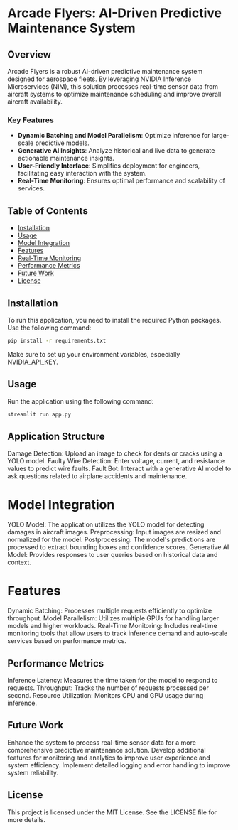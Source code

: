 # Arcade Flyers: AI-Driven Predictive Maintenance System

## Overview

Arcade Flyers is a robust AI-driven predictive maintenance system designed for aerospace fleets. By leveraging NVIDIA Inference Microservices (NIM), this solution processes real-time sensor data from aircraft systems to optimize maintenance scheduling and improve overall aircraft availability.

### Key Features

- **Dynamic Batching and Model Parallelism**: Optimize inference for large-scale predictive models.
- **Generative AI Insights**: Analyze historical and live data to generate actionable maintenance insights.
- **User-Friendly Interface**: Simplifies deployment for engineers, facilitating easy interaction with the system.
- **Real-Time Monitoring**: Ensures optimal performance and scalability of services.

## Table of Contents

- [Installation](#installation)
- [Usage](#usage)
- [Model Integration](#model-integration)
- [Features](#features)
- [Real-Time Monitoring](#real-time-monitoring)
- [Performance Metrics](#performance-metrics)
- [Future Work](#future-work)
- [License](#license)

## Installation

To run this application, you need to install the required Python packages. Use the following command:

```bash
pip install -r requirements.txt
```

Make sure to set up your environment variables, especially NVIDIA_API_KEY.

## Usage
Run the application using the following command:

```bash
streamlit run app.py
```

## Application Structure
Damage Detection: Upload an image to check for dents or cracks using a YOLO model.
Faulty Wire Detection: Enter voltage, current, and resistance values to predict wire faults.
Fault Bot: Interact with a generative AI model to ask questions related to airplane accidents and maintenance.

# Model Integration
YOLO Model:
The application utilizes the YOLO model for detecting damages in aircraft images.
Preprocessing: Input images are resized and normalized for the model.
Postprocessing: The model's predictions are processed to extract bounding boxes and confidence scores.
Generative AI Model:
Provides responses to user queries based on historical data and context.
# Features
Dynamic Batching: Processes multiple requests efficiently to optimize throughput.
Model Parallelism: Utilizes multiple GPUs for handling larger models and higher workloads.
Real-Time Monitoring: Includes real-time monitoring tools that allow users to track inference demand and auto-scale services based on performance metrics.

## Performance Metrics
Inference Latency: Measures the time taken for the model to respond to requests.
Throughput: Tracks the number of requests processed per second.
Resource Utilization: Monitors CPU and GPU usage during inference.

## Future Work
Enhance the system to process real-time sensor data for a more comprehensive predictive maintenance solution.
Develop additional features for monitoring and analytics to improve user experience and system efficiency.
Implement detailed logging and error handling to improve system reliability.

## License
This project is licensed under the MIT License. See the LICENSE file for more details.
